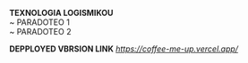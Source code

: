 __TEXNOLOGIA LOGISMIKOU__
<br> ~ PARADOTEO 1
<br> ~ PARADOTEO 2

**DEPPLOYED VBRSION LINK**
_https://coffee-me-up.vercel.app/_

